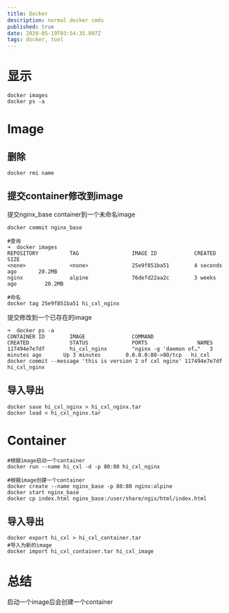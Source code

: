 ```yaml
---
title: Docker
description: normal docker cmds
published: true
date: 2020-05-19T03:54:35.897Z
tags: docker, tool
---
```


# 显示
```
docker images 
docker ps -a
```

# Image
## 删除
```
docker rmi name
```

## 提交container修改到image
提交nginx_base container到一个未命名image
```
docker commit nginx_base

#查询
➜  docker images
REPOSITORY          TAG                 IMAGE ID            CREATED             SIZE
<none>              <none>              25e9f851ba51        4 seconds ago       20.2MB
nginx               alpine              76defd22aa2c        3 weeks ago         20.2MB

#命名
docker tag 25e9f851ba51 hi_cxl_nginx
```
提交修改到一个已存在的image
```
➜  docker ps -a
CONTAINER ID        IMAGE               COMMAND                  CREATED             STATUS              PORTS                NAMES
117494e7e7df        hi_cxl_nginx        "nginx -g 'daemon of…"   3 minutes ago       Up 3 minutes        0.0.0.0:80->80/tcp   hi_cxl
docker commit --message 'this is version 2 of cxl nginx' 117494e7e7df hi_cxl_nginx
```

## 导入导出
```
docker save hi_cxl_nginx > hi_cxl_nginx.tar
docker load < hi_cxl_nginx.tar
```

# Container
```
#根据image启动一个container
docker run --name hi_cxl -d -p 80:80 hi_cxl_nginx

#根据image创建一个container
docker create --name nginx_base -p 80:80 nginx:alpine
docker start nginx_base
docker cp index.html nginx_base:/user/share/ngix/html/index.html
```
## 导入导出
```
docker export hi_cxl > hi_cxl_container.tar
#导入为新的image
docker import hi_cxl_container.tar hi_cxl_image
```
# 总结
启动一个image后会创建一个container